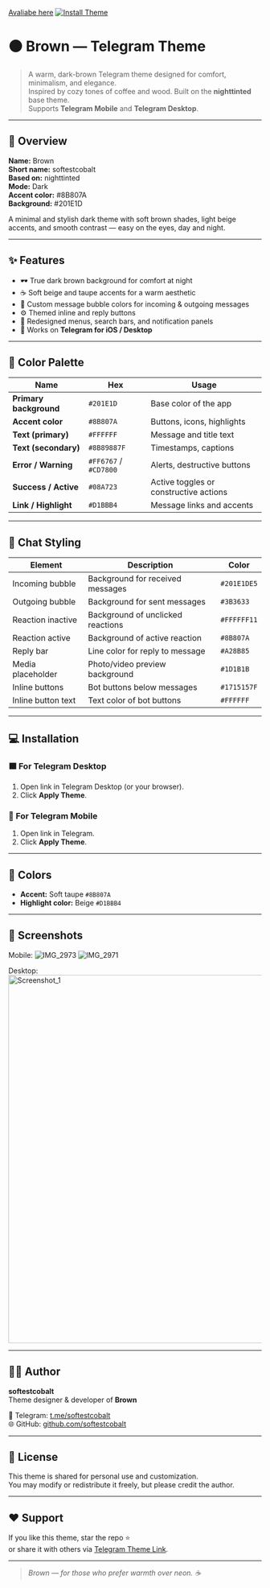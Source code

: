 [Avaliabe here](https://t.me/addtheme/softestcobalt)
<a href="https://t.me/addtheme/softestcobalt" target="_blank">
  <img src="https://img.shields.io/badge/Install%20Theme-Telegram-blue?logo=telegram" alt="Install Theme">
</a>


# 🟤 Brown — Telegram Theme

> A warm, dark-brown Telegram theme designed for comfort, minimalism, and elegance.  
> Inspired by cozy tones of coffee and wood. Built on the **nighttinted** base theme.  
> Supports **Telegram Mobile** and **Telegram Desktop**.

---

## 🎨 Overview

**Name:** Brown  
**Short name:** softestcobalt  
**Based on:** nighttinted  
**Mode:** Dark  
**Accent color:** #8B807A  
**Background:** #201E1D  

A minimal and stylish dark theme with soft brown shades, light beige accents, and smooth contrast — easy on the eyes, day and night.

---

## ✨ Features

- 🕶️ True dark brown background for comfort at night  
- ☕ Soft beige and taupe accents for a warm aesthetic  
- 💬 Custom message bubble colors for incoming & outgoing messages  
- ⚙️ Themed inline and reply buttons  
- 📎 Redesigned menus, search bars, and notification panels  
- 📱 Works on **Telegram for iOS / Desktop**

---

## 🧱 Color Palette

| Name | Hex | Usage |
|------|-----|-------|
| **Primary background** | `#201E1D` | Base color of the app |
| **Accent color** | `#8B807A` | Buttons, icons, highlights |
| **Text (primary)** | `#FFFFFF` | Message and title text |
| **Text (secondary)** | `#8B89887F` | Timestamps, captions |
| **Error / Warning** | `#FF6767` / `#CD7800` | Alerts, destructive buttons |
| **Success / Active** | `#08A723` | Active toggles or constructive actions |
| **Link / Highlight** | `#D1BBB4` | Message links and accents |

---

## 💬 Chat Styling

| Element | Description | Color |
|----------|--------------|--------|
| Incoming bubble | Background for received messages | `#201E1DE5` |
| Outgoing bubble | Background for sent messages | `#3B3633` |
| Reaction inactive | Background of unclicked reactions | `#FFFFFF11` |
| Reaction active | Background of active reaction | `#8B807A` |
| Reply bar | Line color for reply to message | `#A28B85` |
| Media placeholder | Photo/video preview background | `#1D1B1B` |
| Inline buttons | Bot buttons below messages | `#1715157F` |
| Inline button text | Text color of bot buttons | `#FFFFFF` |

---

## 💻 Installation

### 🟫 For Telegram Desktop
1. Open link in Telegram Desktop (or your browser).
2. Click **Apply Theme**.

### 📱 For Telegram Mobile
1. Open link in Telegram.
2. Click **Apply Theme**.

---

## 🧩 Colors

- **Accent:** Soft taupe `#8B807A`
- **Highlight color:** Beige `#D1BBB4`

---

## 📸 Screenshots

Mobile:
![IMG_2973](https://github.com/user-attachments/assets/c5fb2671-ead3-4c7a-a3d0-e875a9e792b3)
![IMG_2971](https://github.com/user-attachments/assets/8567dbd5-b2e2-4a17-adc5-45d100f802ea)


Desktop:
<img width="1131" height="732" alt="Screenshot_1" src="https://github.com/user-attachments/assets/8d3caf88-8c6b-4e9d-8207-eb0eaf352842" />

---

## 🧑‍💻 Author

**softestcobalt**  
Theme designer & developer of **Brown**

📎 Telegram: [t.me/softestcobalt](https://t.me/softestcobalt)  
🌐 GitHub: [github.com/softestcobalt](https://github.com/softestcobalt)

---

## 📜 License

This theme is shared for personal use and customization.  
You may modify or redistribute it freely, but please credit the author.

---

## ❤️ Support

If you like this theme, star the repo ⭐  
or share it with others via [Telegram Theme Link](https://t.me/addtheme/Brown).

---

> _Brown — for those who prefer warmth over neon. ☕_

